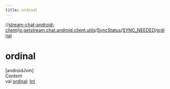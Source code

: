 ```yaml
---
title: ordinal
---
```

//[stream-chat-android-client](../../../../index.md)/[io.getstream.chat.android.client.utils](../../index.md)/[SyncStatus](../index.md)/[SYNC_NEEDED](index.md)/[ordinal](ordinal.md)



# ordinal  
[androidJvm]  
Content  
val [ordinal](ordinal.md): [Int](https://kotlinlang.org/api/latest/jvm/stdlib/kotlin/-int/index.html)  



